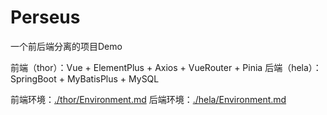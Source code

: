# Perseus
一个前后端分离的项目Demo

前端（thor）：Vue + ElementPlus + Axios + VueRouter + Pinia
后端（hela）：SpringBoot + MyBatisPlus + MySQL

前端环境：[./thor/Environment.md](./thor/Environment.md)
后端环境：[./hela/Environment.md](./hela/Environment.md)
